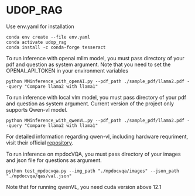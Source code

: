 # UDOP_RAG

Use env.yaml for installation
```
conda env create --file env.yaml
conda activate udop_rag
conda install -c conda-forge tesseract
```

To run inference with openai mllm model, you must pass directory of your pdf and question as system argument. Note that you need to set the OPENAI_API_TOKEN in your environment variables
```
python MMinference_with_openAI.py --pdf_path ./sample_pdf/llama2.pdf --query "Compare llama2 with llama1"
```

To run inference with local vlm model, you must pass directory of your pdf and question as system argument.  Current version of the project only supports Qwen-vl model.
```
python MMinference_with_qwenVL.py --pdf_path ./sample_pdf/llama2.pdf --query "Compare llama2 with llama1"
```
For detailed information regarding qwen-vl, including hardware requriment, visit their official [repository](https://github.com/QwenLM/Qwen-VL).

To run inference on mpdocVQA, you must pass directory of your images and json file for questions as argument.
```
python test_mpdocvqa.py --img_path "./mpdocvqa/images" --json_path "./mpdocvqa/qas/val.json"
```
Note that for running qwenVL, you need cuda version above 12.1